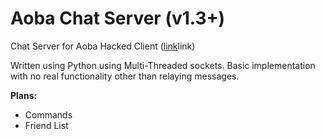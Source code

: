 # Aoba Chat Server (v1.3+)
Chat Server for Aoba Hacked Client ([link](https://github.com/coltonk9043/Aoba-MC-Hacked-Client)link)

Written using Python using Multi-Threaded sockets. Basic implementation with no real functionality other
than relaying messages.

**Plans:**
- Commands
- Friend List
